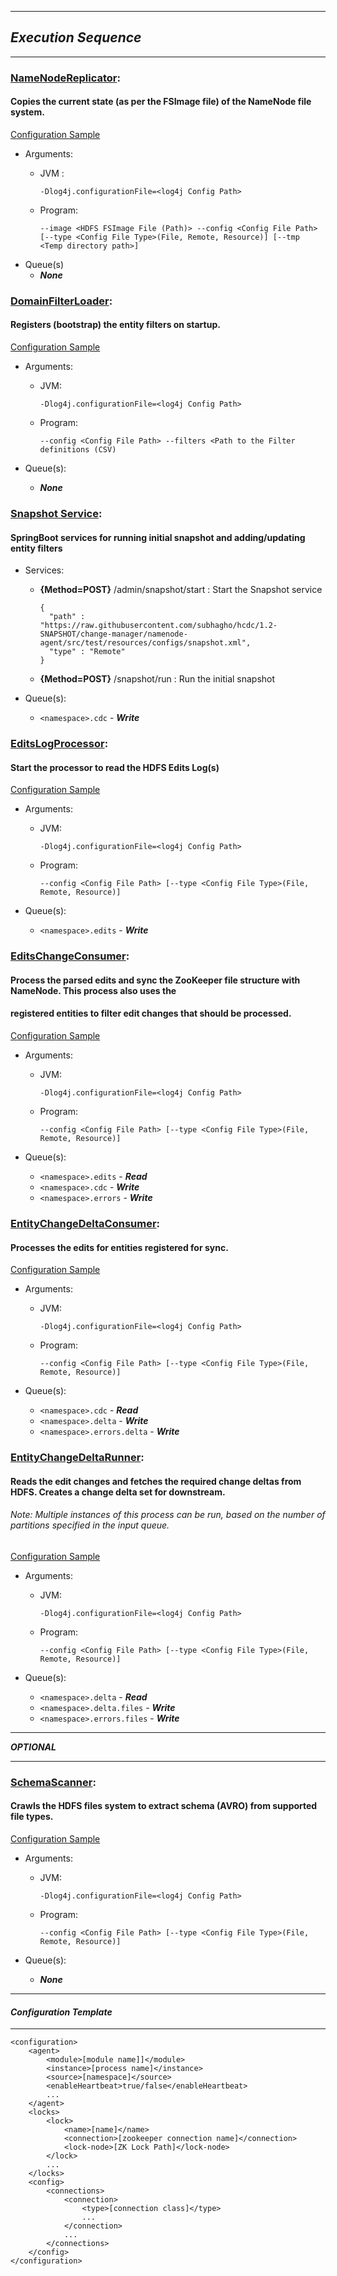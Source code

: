 ***
## **_Execution Sequence_**
***

### [NameNodeReplicator](namenode-agent/src/main/java/ai/sapper/hcdc/agents/main/NameNodeReplicator.java):
#### Copies the current state (as per the FSImage file) of the NameNode file system. 

[Configuration Sample](namenode-agent/src/test/resources/configs/namenode-agent.xml)

- Arguments:
  - JVM : 
  
    `-Dlog4j.configurationFile=<log4j Config Path>`
  - Program: 
  
    `--image <HDFS FSImage File (Path)> --config <Config File Path> [--type <Config File Type>(File, Remote, Resource)] [--tmp <Temp directory path>]`
- Queue(s)
  - **_None_**

### [DomainFilterLoader](namenode-agent/src/main/java/ai/sapper/hcdc/utils/DomainFilterLoader.java):
#### Registers (bootstrap) the entity filters on startup.

[Configuration Sample](namenode-agent/src/test/resources/configs/hcdc-agent.xml)

- Arguments:
  - JVM: 
  
    `-Dlog4j.configurationFile=<log4j Config Path>`
  - Program: 
  
    `--config <Config File Path> --filters <Path to the Filter definitions (CSV)`


- Queue(s):
  - **_None_**
  
### [Snapshot Service](services/src/main/java/ai/sapper/hcdc/services/namenode/SnapshotService.java):
#### SpringBoot services for running initial snapshot and adding/updating entity filters
- Services:
  - **{Method=POST}** /admin/snapshot/start :  Start the Snapshot service
  
        {
          "path" : "https://raw.githubusercontent.com/subhagho/hcdc/1.2-SNAPSHOT/change-manager/namenode-agent/src/test/resources/configs/snapshot.xml",
          "type" : "Remote"
        }
  - **{Method=POST}** /snapshot/run : Run the initial snapshot


- Queue(s):
  - `<namespace>.cdc` - **_Write_**

### [EditsLogProcessor](namenode-agent/src/main/java/ai/sapper/hcdc/agents/main/EditsLogProcessor.java):
#### Start the processor to read the HDFS Edits Log(s)

[Configuration Sample](namenode-agent/src/test/resources/configs/namenode-agent.xml)

- Arguments:
    - JVM: 

      `-Dlog4j.configurationFile=<log4j Config Path>`
    - Program: 

      `--config <Config File Path> [--type <Config File Type>(File, Remote, Resource)]`


- Queue(s):
  - `<namespace>.edits` - **_Write_**

### [EditsChangeConsumer](namenode-agent/src/main/java/ai/sapper/hcdc/agents/main/EditsChangeConsumer.java):
#### Process the parsed edits and sync the ZooKeeper file structure with NameNode. This process also uses the 
#### registered entities to filter edit changes that should be processed.

[Configuration Sample](namenode-agent/src/test/resources/configs/hcdc-agent.xml)


- Arguments:
  - JVM:

    `-Dlog4j.configurationFile=<log4j Config Path>`
  - Program:

    `--config <Config File Path> [--type <Config File Type>(File, Remote, Resource)]`


- Queue(s):
  - `<namespace>.edits` - **_Read_**
  - `<namespace>.cdc` - **_Write_**
  - `<namespace>.errors` - **_Write_**

### [EntityChangeDeltaConsumer](namenode-agent/src/main/java/ai/sapper/hcdc/agents/main/EntityChangeDeltaConsumer.java):
#### Processes the edits for entities registered for sync.

[Configuration Sample](namenode-agent/src/test/resources/configs/delta-agent.xml)


- Arguments:
  - JVM:

    `-Dlog4j.configurationFile=<log4j Config Path>`
  - Program:

    `--config <Config File Path> [--type <Config File Type>(File, Remote, Resource)]`


- Queue(s):
  - `<namespace>.cdc` - **_Read_**
  - `<namespace>.delta` - **_Write_**
  - `<namespace>.errors.delta` - **_Write_**

### [EntityChangeDeltaRunner](namenode-agent/src/main/java/ai/sapper/hcdc/agents/main/EntityChangeDeltaRunner.java):
#### Reads the edit changes and fetches the required change deltas from HDFS. Creates a change delta set for downstream.
###### _Note:_ Multiple instances of this process can be run, based on the number of partitions specified in the input queue.

[Configuration Sample](namenode-agent/src/test/resources/configs/file-delta-agent-0.xml)


- Arguments:
  - JVM:

    `-Dlog4j.configurationFile=<log4j Config Path>`
  - Program:

    `--config <Config File Path> [--type <Config File Type>(File, Remote, Resource)]`


- Queue(s):
  - `<namespace>.delta` - **_Read_**
  - `<namespace>.delta.files` - **_Write_**
  - `<namespace>.errors.files` - **_Write_**

***
**_OPTIONAL_**
***

### [SchemaScanner](namenode-agent/src/main/java/ai/sapper/hcdc/agents/main/SchemaScanner.java):
#### Crawls the HDFS files system to extract schema (AVRO) from supported file types.

[Configuration Sample](namenode-agent/src/test/resources/configs/hdfs-files-scanner.xml)


- Arguments:
  - JVM:

    `-Dlog4j.configurationFile=<log4j Config Path>`
  - Program:

    `--config <Config File Path> [--type <Config File Type>(File, Remote, Resource)]`


- Queue(s):
  - **_None_**

***
#### **_Configuration Template_**
***
    
    <configuration>
        <agent>
            <module>[module name]]</module>
            <instance>[process name]</instance>
            <source>[namespace]</source>
            <enableHeartbeat>true/false</enableHeartbeat>
            ...
        </agent>
        <locks>
            <lock>
                <name>[name]</name>
                <connection>[zookeeper connection name]</connection>
                <lock-node>[ZK Lock Path]</lock-node>
            </lock>
            ...
        </locks>
        <config>
            <connections>
                <connection>
                    <type>[connection class]</type>
                    ...
                </connection>
                ...
            </connections>
        </config>
    </configuration>
    





